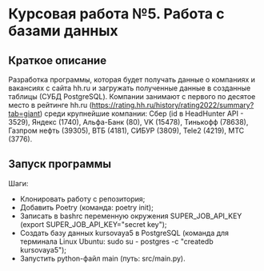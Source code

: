 # Курсовая работа №5. Работа с базами данных
## Краткое описание
Разработка программы, которая будет получать данные о компаниях и вакансиях с сайта hh.ru и загружать полученные данные 
в созданные таблицы (СУБД PostgreSQL).
Компании занимают с первого по десятое место в рейтинге hh.ru 
(https://rating.hh.ru/history/rating2022/summary?tab=giant)
среди крупнейшие компании: Сбер (id в HeadHunter API - 3529), Яндекс (1740), Альфа-Банк (80), VK (15478), 
Тинькофф (78638), Газпром нефть (39305), ВТБ (4181), СИБУР (3809), Tele2 (4219), МТС (3776).
## Запуск программы
Шаги:
- Клонировать работу с репозитория;
- Добавить Poetry (команда: poetry init);
- Записать в bashrc переменную окружения SUPER_JOB_API_KEY (export SUPER_JOB_API_KEY="secret key");
- Создать базу данных kursovaya5 в PostgreSQL (команда для терминала Linux Ubuntu: sudo su - postgres -c "createdb kursovaya5");
- Запустить python-файл main (путь: src/main.py).